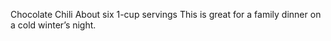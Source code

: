 Chocolate Chili
About six 1-cup servings
This is great for a family dinner on a cold winter’s night.

